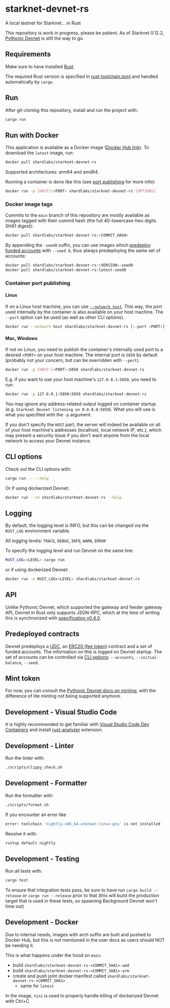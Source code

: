 # starknet-devnet-rs

A local testnet for Starknet... in Rust

This repository is work in progress, please be patient. As of Starknet 0.12.2,
[Pythonic Devnet](https://github.com/0xSpaceShard/starknet-devnet) is still the
way to go.

## Requirements

Make sure to have installed [Rust](https://www.rust-lang.org/tools/install).

The required Rust version is specified in
[rust-toolchain.toml](rust-toolchain.toml) and handled automatically by `cargo`.

## Run

After git-cloning this repository, install and run the project with:

```sh
cargo run
```

## Run with Docker

This application is available as a Docker image
([Docker Hub link](https://hub.docker.com/r/shardlabs/starknet-devnet-rs/)). To
download the `latest` image, run:

```sh
docker pull shardlabs/starknet-devnet-rs
```

Supported architectures: arm64 and amd64.

Running a container is done like this (see
[port publishing](#container-port-publishing) for more info):

```sh
docker run -p [HOST]:<PORT> shardlabs/starknet-devnet-rs [OPTIONS]
```

### Docker image tags

Commits to the `main` branch of this repository are mostly available as images
tagged with their commit hash (the full 40-lowercase-hex-digits SHA1 digest):

```sh
docker pull shardlabs/starknet-devnet-rs:<COMMIT_HASH>
```

By appending the `-seed0` suffix, you can use images which
[predeploy funded accounts](#predeployed-contracts) with `--seed 0`, thus always
predeploying the same set of accounts:

```sh
docker pull shardlabs/starknet-devnet-rs:<VERSION>-seed0
docker pull shardlabs/starknet-devnet-rs:latest-seed0
```

### Container port publishing

#### Linux

If on a Linux host machine, you can use
[`--network host`](https://docs.docker.com/network/host/). This way, the port
used internally by the container is also available on your host machine. The
`--port` option can be used (as well as other CLI options).

```sh
docker run --network host shardlabs/starknet-devnet-rs [--port <PORT>]
```

#### Mac, Windows

If not on Linux, you need to publish the container's internally used port to a
desired `<PORT>` on your host machine. The internal port is `5050` by default
(probably not your concern, but can be overridden with `--port`).

```sh
docker run -p [HOST:]<PORT>:5050 shardlabs/starknet-devnet-rs
```

E.g. if you want to use your host machine's `127.0.0.1:5050`, you need to run:

```sh
docker run -p 127.0.0.1:5050:5050 shardlabs/starknet-devnet-rs
```

You may ignore any address-related output logged on container startup (e.g.
`Starknet Devnet listening on 0.0.0.0:5050`). What you will use is what you
specified with the `-p` argument.

If you don't specify the `HOST` part, the server will indeed be available on all
of your host machine's addresses (localhost, local network IP, etc.), which may
present a security issue if you don't want anyone from the local network to
access your Devnet instance.

## CLI options

Check out the CLI options with:

```sh
cargo run -- --help
```

Or if using dockerized Devnet:

```sh
docker run --rm shardlabs/starknet-devnet-rs --help
```

## Logging

By default, the logging level is INFO, but this can be changed via the
`RUST_LOG` environment variable.

All logging levels: `TRACE`, `DEBUG`, `INFO`, `WARN`, `ERROR`

To specify the logging level and run Devnet on the same line:

```sh
RUST_LOG=<LEVEL> cargo run
```

or if using dockerized Devnet:

```sh
docker run -e RUST_LOG=<LEVEL> shardlabs/starknet-devnet-rs
```

## API

Unlike Pythonic Devnet, which supported the gateway and feeder gateway API,
Devnet in Rust only supports JSON-RPC, which at the time of writing this is
synchronized with
[specification v0.4.0](https://github.com/starkware-libs/starknet-specs/tree/v0.4.0/api).

## Predeployed contracts

Devnet predeploys a
[UDC](https://docs.openzeppelin.com/contracts-cairo/0.6.1/udc), an
[ERC20 (fee token)](https://docs.openzeppelin.com/contracts/3.x/api/token/erc20)
contract and a set of funded accounts. The information on this is logged on
Devnet startup. The set of accounts can be controlled via
[CLI options](#cli-options): `--accounts`, `--initial-balance`, `--seed`.

## Mint token

For now, you can consult the
[Pythonic Devnet docs on minting](https://0xspaceshard.github.io/starknet-devnet/docs/guide/mint-token/),
with the difference of lite minting not being supported anymore.

## Development - Visual Studio Code

It is highly recommended to get familiar with
[Visual Studio Code Dev Containers](https://code.visualstudio.com/docs/devcontainers/create-dev-container#_dockerfile)
and install [rust-analyzer](https://code.visualstudio.com/docs/languages/rust)
extension.

## Development - Linter

Run the linter with:

```sh
./scripts/clippy_check.sh
```

## Development - Formatter

Run the formatter with:

```sh
./scripts/format.sh
```

If you encounter an error like

```sh
error: toolchain 'nightly-x86_64-unknown-linux-gnu' is not installed
```

Resolve it with:

```sh
rustup default nightly
```

## Development - Testing

Run all tests with:

```sh
cargo test
```

To ensure that integration tests pass, be sure to have run
`cargo build --release` or `cargo run --release` prior to that (this will build
the production target that is used in these tests, so spawning Background Devnet
won't time out)

## Development - Docker

Due to internal needs, images with arch suffix are built and pushed to Docker
Hub, but this is not mentioned in the user docs as users should NOT be needing
it.

This is what happens under the hood on `main`:

- build `shardlabs/starknet-devnet-rs-<COMMIT_SHA1>-amd`
- build `shardlabs/starknet-devnet-rs-<COMMIT_SHA1>-arm`
- create and push joint docker manifest called
  `shardlabs/starknet-devnet-rs-<COMMIT_SHA1>`
  - same for `latest`

In the image, `tini` is used to properly handle killing of dockerized Devnet
with Ctrl+C
